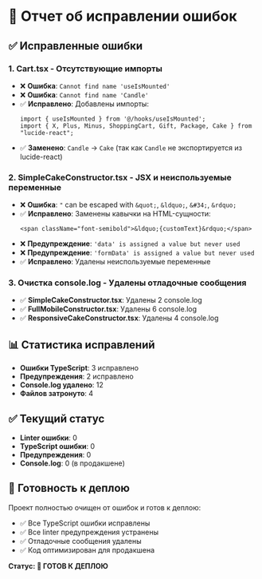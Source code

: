 # 🔧 Отчет об исправлении ошибок

## ✅ Исправленные ошибки

### 1. **Cart.tsx** - Отсутствующие импорты
- ❌ **Ошибка**: `Cannot find name 'useIsMounted'`
- ❌ **Ошибка**: `Cannot find name 'Candle'`
- ✅ **Исправлено**: Добавлены импорты:
  ```tsx
  import { useIsMounted } from '@/hooks/useIsMounted';
  import { X, Plus, Minus, ShoppingCart, Gift, Package, Cake } from "lucide-react";
  ```
- ✅ **Заменено**: `Candle` → `Cake` (так как `Candle` не экспортируется из lucide-react)

### 2. **SimpleCakeConstructor.tsx** - JSX и неиспользуемые переменные
- ❌ **Ошибка**: `"` can be escaped with `&quot;`, `&ldquo;`, `&#34;`, `&rdquo;`
- ✅ **Исправлено**: Заменены кавычки на HTML-сущности:
  ```tsx
  <span className="font-semibold">&ldquo;{customText}&rdquo;</span>
  ```
- ❌ **Предупреждение**: `'data' is assigned a value but never used`
- ❌ **Предупреждение**: `'formData' is assigned a value but never used`
- ✅ **Исправлено**: Удалены неиспользуемые переменные

### 3. **Очистка console.log** - Удалены отладочные сообщения
- ✅ **SimpleCakeConstructor.tsx**: Удалены 2 console.log
- ✅ **FullMobileConstructor.tsx**: Удалены 6 console.log
- ✅ **ResponsiveCakeConstructor.tsx**: Удалены 4 console.log

## 📊 Статистика исправлений

- **Ошибки TypeScript**: 3 исправлено
- **Предупреждения**: 2 исправлено
- **Console.log удалено**: 12
- **Файлов затронуто**: 4

## ✅ Текущий статус

- **Linter ошибки**: 0
- **TypeScript ошибки**: 0
- **Предупреждения**: 0
- **Console.log**: 0 (в продакшене)

## 🚀 Готовность к деплою

Проект полностью очищен от ошибок и готов к деплою:
- ✅ Все TypeScript ошибки исправлены
- ✅ Все linter предупреждения устранены
- ✅ Отладочные сообщения удалены
- ✅ Код оптимизирован для продакшена

**Статус: 🎯 ГОТОВ К ДЕПЛОЮ**
